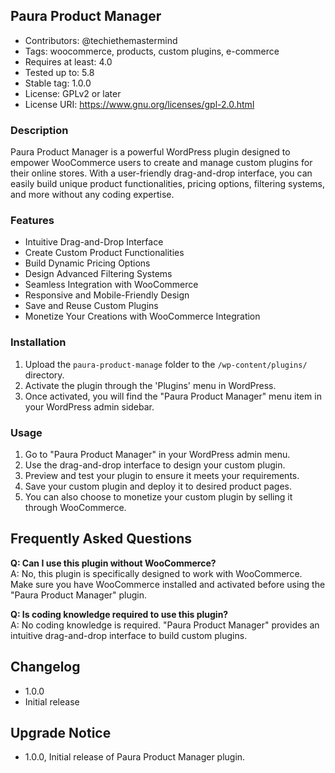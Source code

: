 ## Paura Product Manager 
- Contributors: @techiethemastermind
- Tags: woocommerce, products, custom plugins, e-commerce
- Requires at least: 4.0
- Tested up to: 5.8
- Stable tag: 1.0.0
- License: GPLv2 or later
- License URI: https://www.gnu.org/licenses/gpl-2.0.html

### Description

Paura Product Manager is a powerful WordPress plugin designed to empower WooCommerce users to create and manage custom plugins for their online stores. With a user-friendly drag-and-drop interface, you can easily build unique product functionalities, pricing options, filtering systems, and more without any coding expertise.

### Features

- Intuitive Drag-and-Drop Interface
- Create Custom Product Functionalities
- Build Dynamic Pricing Options
- Design Advanced Filtering Systems
- Seamless Integration with WooCommerce
- Responsive and Mobile-Friendly Design
- Save and Reuse Custom Plugins
- Monetize Your Creations with WooCommerce Integration

### Installation 

1. Upload the `paura-product-manage` folder to the `/wp-content/plugins/` directory.
2. Activate the plugin through the 'Plugins' menu in WordPress.
3. Once activated, you will find the "Paura Product Manager" menu item in your WordPress admin sidebar.

### Usage 

1. Go to "Paura Product Manager" in your WordPress admin menu.
2. Use the drag-and-drop interface to design your custom plugin.
3. Preview and test your plugin to ensure it meets your requirements.
4. Save your custom plugin and deploy it to desired product pages.
5. You can also choose to monetize your custom plugin by selling it through WooCommerce.

## Frequently Asked Questions 

**Q: Can I use this plugin without WooCommerce?**  
A: No, this plugin is specifically designed to work with WooCommerce. Make sure you have WooCommerce installed and activated before using the "Paura Product Manager" plugin.

**Q: Is coding knowledge required to use this plugin?**  
A: No coding knowledge is required. "Paura Product Manager" provides an intuitive drag-and-drop interface to build custom plugins.

## Changelog 

- 1.0.0
- Initial release

## Upgrade Notice

- 1.0.0, Initial release of Paura Product Manager plugin.
